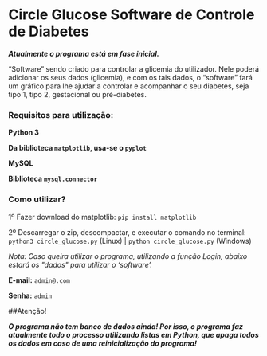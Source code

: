 # Circle Glucose Software de Controle de Diabetes

***Atualmente o programa está em fase inicial.***

“Software” sendo criado para controlar a glicemia do utilizador.
Nele poderá adicionar os seus dados (glicemia), e
com os tais dados, o “software” fará um gráfico para lhe 
ajudar a controlar e acompanhar o seu diabetes, seja
 tipo 1, tipo 2, gestacional ou pré-diabetes.

### Requisitos para utilização:
**Python 3**

**Da biblioteca `matplotlib`, usa-se o `pyplot`**

**MySQL**

**Biblioteca `mysql.connector`**

### Como utilizar?

1º Fazer download do matplotlib: `pip install matplotlib`

2º Descarregar o zip, descompactar, e executar o comando no terminal:
`python3 circle_glucose.py` (Linux) 
| 
`python circle_glucose.py` (Windows)

*Nota: Caso queira utilizar o programa, utilizando a função Login,
abaixo estará os "dados" para utilizar o ‘software’.*

**E-mail:** `admin@.com`

**Senha:** `admin`


##Atenção!


***O programa não tem banco de dados ainda! Por isso, o programa faz 
atualmente todo o processo utilizando listas em Python, que apaga
todos os dados em caso de uma reinicialização do programa!***